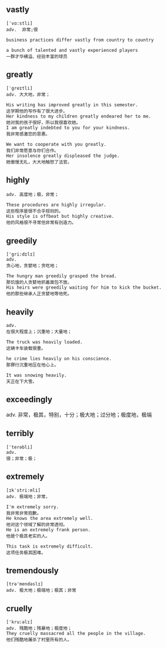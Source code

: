 

## vastly
```
[ˈvɑ:stli]
adv.  非常;很

business practices differ vastly from country to country

a bunch of talented and vastly experienced players
一群才华横溢、经验丰富的球员
```

## greatly
```
[ˈgreɪtli]
adv. 大大地，非常；

His writing has improved greatly in this semester.
这学期他的写作有了很大进步。
Her kindness to my children greatly endeared her to me.
她对我的孩子很好，所以我很喜欢她。
I am greatly indebted to you for your kindness.
我非常感激您的恩惠。

We want to cooperate with you greatly.
我们非常愿意与你们合作。
Her insolence greatly displeased the judge.
她傲慢无礼，大大地触怒了法官。
```

## highly
```
adv. 高度地；极，非常；

These procedures are highly irregular.
这些程序是很不合乎规则的。
His style is offbeat but highly creative.
他的风格很不寻常但非常有创造力。
```



## greedily
```
['gri:dɪlɪ]
adv.
贪心地，贪婪地；贪吃地；

The hungry man greedily grasped the bread.
那饥饿的人贪婪地抓着面包不放。
His heirs were greedily waiting for him to kick the bucket.
他的那些继承人正贪婪地等他死。
```

## heavily
```
adv.
在很大程度上；沉重地；大量地；

The truck was heavily loaded.
这辆卡车装载很重。

he crime lies heavily on his conscience.
那罪行沉重地压在他心上。

It was snowing heavily.
天正在下大雪。
```

## exceedingly
adv. 非常，极其，特别，十分；极大地；过分地；极度地，极端

## terribly
```
[ˈterəbli]
adv.
很；非常；极；
```

## extremely
```
[ɪkˈstri:mli]
adv. 极端地；非常，

I'm extremely sorry.
我非常非常抱歉。
He knows the area extremely well.
他对这个领域了解的非常透彻。
He is an extremely frank person.
他是个极其老实的人。

This task is extremely difficult.
这项任务极其困难。
```

## tremendously
```
[trə'mendəslɪ]
adv. 极大地；极端地；极其；非常
```

## cruelly
```
['kru:əlɪ]
adv. 残酷地；残暴地；极度地；
They cruelly massacred all the people in the village.
他们残酷地屠杀了村里所有的人。
```